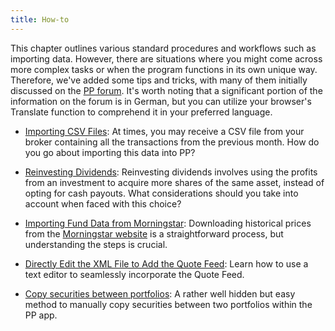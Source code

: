 ```yaml
---
title: How-to
---
```


This chapter outlines various standard procedures and workflows such as importing data. However, there are situations where you might come across more complex tasks or when the program functions in its own unique way. Therefore, we've added some tips and tricks, with many of them initially discussed on the [PP forum](https://forum.portfolio-performance.info). It's worth noting that a significant portion of the information on the forum is in German, but you can utilize your browser's Translate function to comprehend it in your preferred language.

- [Importing CSV Files](importing.md): At times, you may receive a CSV file from your broker containing all the transactions from the previous month. How do you go about importing this data into PP?

- [Reinvesting Dividends](reinvesting-dividends.md): Reinvesting dividends involves using the profits from an investment to acquire more shares of the same asset, instead of opting for cash payouts. What considerations should you take into account when faced with this choice?

- [Importing Fund Data from Morningstar](morningstar.md): Downloading historical prices from the [Morningstar website](https://www.morningstar.co.uk/uk/) is a straightforward process, but understanding the steps is crucial.

- [Directly Edit the XML File to Add the Quote Feed](quote-feed.md): Learn how to use a text editor to seamlessly incorporate the Quote Feed.

- [Copy securities between portfolios](./copy-securities.md): A rather well hidden but easy method to manually copy securities between two portfolios within the PP app.
